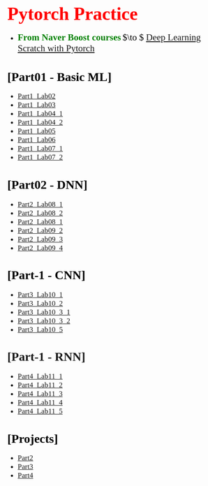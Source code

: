 #### <span style="color:red; font-family:Harlow Solid; font-size:3em">Pytorch Practice</span>
 - <span style="color:green; font-family:Harlow Solid; font-size:1.5em">**From Naver Boost courses**</span>  <span style="color:black; font-family:Harlow Solid; font-size:1.5em"> $\to $ [Deep Learning Scratch with Pytorch](https://www.edwith.org/boostcourse-dl-pytorch)</span>
<br><br>

#### <span style="color:black; font-family:Harlow Solid; font-size:2em">[Part01 - Basic ML]<span>
 - <span style="color:black; font-family:Harlow Solid; font-size:1.2em">[Part1_Lab02](./Part01%20-%20Basic%20ML/Part1_Lab02.ipynb)</span>
 - <span style="color:black; font-family:Harlow Solid; font-size:1.2em">[Part1_Lab03](./Part01%20-%20Basic%20ML/Part1_Lab03.ipynb)</span>
 - <span style="color:black; font-family:Harlow Solid; font-size:1.2em">[Part1_Lab04_1](./Part01%20-%20Basic%20ML/Part1_Lab04_1.ipynb)</span>
 - <span style="color:black; font-family:Harlow Solid; font-size:1.2em">[Part1_Lab04_2](./Part01%20-%20Basic%20ML/Part1_Lab04_2.ipynb)</span>
 - <span style="color:black; font-family:Harlow Solid; font-size:1.2em">[Part1_Lab05](./Part01%20-%20Basic%20ML/Part1_Lab05.ipynb)</span>
 - <span style="color:black; font-family:Harlow Solid; font-size:1.2em">[Part1_Lab06](./Part01%20-%20Basic%20ML/Part1_Lab06.ipynb)</span>
 - <span style="color:black; font-family:Harlow Solid; font-size:1.2em">[Part1_Lab07_1](./Part01%20-%20Basic%20ML/Part1_Lab07_1.ipynb)</span>
 - <span style="color:black; font-family:Harlow Solid; font-size:1.2em">[Part1_Lab07_2](./Part01%20-%20Basic%20ML/Part1_Lab07_2.ipynb)</span>
<br><br>

#### <span style="color:black; font-family:Harlow Solid; font-size:2em">[Part02 - DNN]<span>
 - <span style="font-family:Harlow Solid; font-size:1.2em">[Part2_Lab08_1](./Part02%20-%20DNN/Part2_Lab08_1.ipynb)</span>
 - <span style="font-family:Harlow Solid; font-size:1.2em">[Part2_Lab08_2](./Part02%20-%20DNN/Part2_Lab08_2.ipynb)</span>
 - <span style="font-family:Harlow Solid; font-size:1.2em">[Part2_Lab08_1](./Part02%20-%20DNN/Part2_Lab09_1.ipynb)</span>
 - <span style="font-family:Harlow Solid; font-size:1.2em">[Part2_Lab09_2](./Part02%20-%20DNN/Part2_Lab09_2.ipynb)</span>
 - <span style="font-family:Harlow Solid; font-size:1.2em">[Part2_Lab09_3](./Part02%20-%20DNN/Part2_Lab09_3.ipynb)</span>
 - <span style="font-family:Harlow Solid; font-size:1.2em">[Part2_Lab09_4](./Part02%20-%20DNN/Part2_Lab09_4.ipynb)</span>
<br><br>

#### <span style="color:black; font-family:Harlow Solid; font-size:2em">[Part-1 - CNN]<span>
 - <span style="font-family:Harlow Solid; font-size:1.2em">[Part3_Lab10_1](./Part03%20-%20CNN/Part3_Lab10_1.ipynb)</span>
 - <span style="font-family:Harlow Solid; font-size:1.2em">[Part3_Lab10_2](./Part03%20-%20CNN/Part3_Lab10_2.ipynb)</span>
 - <span style="font-family:Harlow Solid; font-size:1.2em">[Part3_Lab10_3_1](./Part03%20-%20CNN/Part3_Lab10_3_1.ipynb)</span>
 - <span style="font-family:Harlow Solid; font-size:1.2em">[Part3_Lab10_3_2](./Part03%20-%20CNN/Part3_Lab10_3_2.ipynb)</span>
 - <span style="font-family:Harlow Solid; font-size:1.2em">[Part3_Lab10_5](./Part03%20-%20CNN/Part3_Lab10_4.ipynb)</span>
<br><br>

#### <span style="font-family:Harlow Solid; font-size:2em">[Part-1 - RNN]<span>
 - <span style="font-family:Harlow Solid; font-size:1.2em">[Part4_Lab11_1](./Part04%20-%20RNN/Part4_Lab11_1.ipynb)</span>
 - <span style="font-family:Harlow Solid; font-size:1.2em">[Part4_Lab11_2](./Part04%20-%20RNN/Part4_Lab11_2.ipynb)</span>
 - <span style="font-family:Harlow Solid; font-size:1.2em">[Part4_Lab11_3](./Part04%20-%20RNN/Part4_Lab11_3.ipynb)</span>
 - <span style="font-family:Harlow Solid; font-size:1.2em">[Part4_Lab11_4](./Part04%20-%20RNN/Part4_Lab11_4.ipynb)</span>
 - <span style="font-family:Harlow Solid; font-size:1.2em">[Part4_Lab11_5](./Part04%20-%20RNN/Part4_Lab11_5.ipynb)</span>
<br><br>


#### <span style="color:black; font-family:Harlow Solid; font-size:2em">[Projects]<span>
 - <span style="font-family:Harlow Solid; font-size:1.2em">[Part2](./Part02%20-%20Project/pytorch-dnn-project.ipynb)</span>
 - <span style="font-family:Harlow Solid; font-size:1.2em">[Part3](./Part03%20-%20Project/02_cnn_pt/pytorch-cnn-project.ipynb)</span>
 - <span style="font-family:Harlow Solid; font-size:1.2em">[Part4](./Part04%20-%20Project/03_rnn_pt/pytorch-rnn-project.ipynb)</span>
